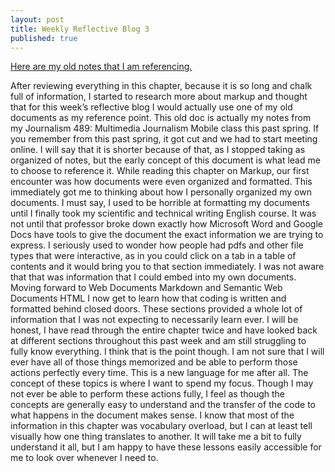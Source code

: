 ```yaml
---
layout: post
title: Weekly Reflective Blog 3
published: true
---
```


[Here are my old notes that I am referencing.](https://docs.google.com/document/d/1eVIr36tOuGYTMOamHeHU4s5lheZbA2TDvKBnQct0v3I/edit?usp=sharing)

After reviewing everything in this chapter, because it is so long and chalk full of information, I started to research more about markup and thought that for this week’s reflective blog I would actually use one of my old documents as my reference point. 
This old doc is actually my notes from my Journalism 489: Multimedia Journalism Mobile class this past spring. 
If you remember from this past spring, it got cut and we had to start meeting online. 
I will say that it is shorter because of that, as I stopped taking as organized of notes, but the early concept of this document is what lead me to choose to reference it. 
While reading this chapter on Markup, our first encounter was how documents were even organized and formatted. 
This immediately got me to thinking about how I personally organized my own documents. 
I must say, I used to be horrible at formatting my documents until I finally took my scientific and technical writing English course. 
It was not until that professor broke down exactly how Microsoft Word and Google Docs have tools to give the document the exact information we are trying to express. 
I seriously used to wonder how people had pdfs and other file types that were interactive, as in you could click on a tab in a table of contents and it would bring you to that section immediately. 
I was not aware that that was information that I could embed into my own documents. 
Moving forward to Web Documents Markdown and Semantic Web Documents HTML I now get to learn how that coding is written and formatted behind closed doors. 
These sections provided a whole lot of information that I was not expecting to necessarily learn ever. 
I will be honest, I have read through the entire chapter twice and have looked back at different sections throughout this past week and am still struggling to fully know everything. 
I think that is the point though. 
I am not sure that I will ever have all of those things memorized and be able to perform those actions perfectly every time. 
This is a new language for me after all. 
The concept of these topics is where I want to spend my focus. 
Though I may not ever be able to perform these actions fully, I feel as though the concepts are generally easy to understand and the transfer of the code to what happens in the document makes sense. 
I know that most of the information in this chapter was vocabulary overload, but I can at least tell visually how one thing translates to another. 
It will take me a bit to fully understand it all, but I am happy to have these lessons easily accessible for me to look over whenever I need to.
